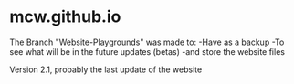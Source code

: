 # mcw.github.io

The Branch "Website-Playgrounds" was made to: 
-Have as a backup
-To see what will be in the future updates (betas)
-and store the website files

Version 2.1, probably the last update of the website
